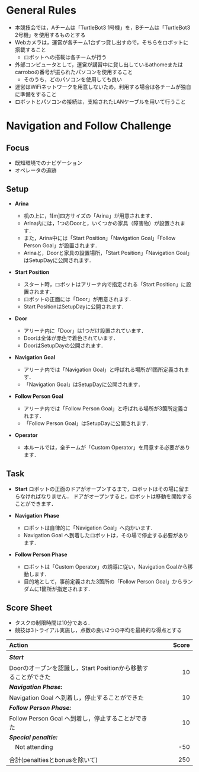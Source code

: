 # General Rules
* 本競技会では，Aチームは「TurtleBot3 1号機」を，Bチームは「TurtleBot3 2号機」を使用するものとする
* Webカメラは，運営が各チーム1台ずつ貸し出すので，そちらをロボットに搭載すること
  * ロボットへの搭載は各チームが行う
* 外部コンピュータとして，運営が講習中に貸し出しているathomeまたはcarroboの番号が振られたパソコンを使用すること
  * そのうち，どのパソコンを使用しても良い
* 運営はWiFiネットワークを用意しないため，利用する場合は各チームが独自に準備をすること
* ロボットとパソコンの接続は，支給されたLANケーブルを用いて行うこと

# Navigation and Follow Challenge

## Focus
* 既知環境でのナビゲーション
* オペレータの追跡

## Setup
* **Arina**
  * 机の上に，1[m]四方サイズの「Arina」が用意されます．
  * Arina内には，1つのDoorと，いくつかの家具（障害物）が設置されます．
  * また，Arina中には「Start Position」「Navigation Goal」「Follow Person Goal」が設置されます．
  * Arinaと，Doorと家具の設置場所，「Start Position」「Navigation Goal」はSetupDayに公開されます．

* **Start Position**
  * スタート時，ロボットはアリーナ内で指定される「Start Position」に設置されます．
  * ロボットの正面には「Door」が用意されます．
  * Start PositionはSetupDayに公開されます．

* **Door**
  * アリーナ内に「Door」は1つだけ設置されています．
  * Doorは全体が赤色で着色されています．
  * DoorはSetupDayの公開されます．

* **Navigation Goal**
  * アリーナ内では「Navigation Goal」と呼ばれる場所が1箇所定義されます．
  * 「Navigation Goal」はSetupDayに公開されます．

* **Follow Person Goal**
  * アリーナ内では「Follow Person Goal」と呼ばれる場所が3箇所定義されます．
  * 「Follow Person Goal」はSetupDayに公開されます．

* **Operator**
  * 本ルールでは，全チームが「Custom Operator」を用意する必要があります．

## Task
* **Start**
ロボットの正面のドアがオープンするまで，ロボットはその場に留まらなければなりません．
ドアがオープンすると，ロボットは移動を開始することができます．

* **Navigation Phase**
  * ロボットは自律的に「Navigation Goal」へ向かいます．
  * Navigation Goal へ到着したロボットは，その場で停止する必要があります．

* **Follow Person Phase**
  * ロボットは「Custom Operator」の誘導に従い，Navigation Goalから移動します．
  * 目的地として，事前定義された3箇所の「Follow Person Goal」からランダムに1箇所が指定されます．

## Score Sheet
* タスクの制限時間は10分である．
* 競技は3トライアル実施し，点数の良い2つの平均を最終的な得点とする


|Action　　　　　　　　　　　　　　　|Score　　　|
|:-|-:|
|||
|***Start***||
|	Doorのオープンを認識し，Start Positionから移動することができた					|10|
|***Navigation Phase:***||
|	Navigation Goal へ到着し，停止することができた				|10|
|***Follow Person Phase:***||
|	Follow Person Goal へ到着し，停止することができた				|10|
|***Special penaltie:***	||
|　Not attending					|-50|
|||
|合計(penaltiesとbonusを除いて)   |250|
